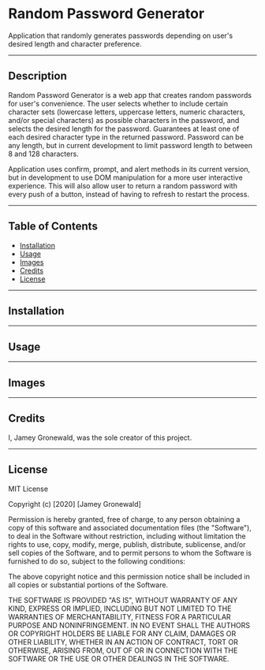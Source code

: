 # Random Password Generator

Application that randomly generates passwords depending on user's desired length and character preference. 

---

## Description

Random Password Generator is a web app that creates random passwords for user's convenience. The user selects whether to include certain character sets (lowercase letters, uppercase letters, numeric characters, and/or special characters) as possible characters in the password, and selects the desired length for the password. Guarantees at least one of each desired character type in the returned password. Password can be any length, but in current development to limit password length to between 8 and 128 characters.

Application uses confirm, prompt, and alert methods in its current version, but in development to use DOM manipulation for a more user interactive experience. This will also allow user to return a random password with every push of a button, instead of having to refresh to restart the process.

---

## Table of Contents

* [Installation](#Installation)
* [Usage](#Usage)
* [Images](#Images)
* [Credits](#Credits)
* [License](#License)

---

## Installation

---

## Usage

---

## Images

---

## Credits
I, Jamey Gronewald, was the sole creator of this project.

---

## License

MIT License

Copyright (c) [2020] [Jamey Gronewald]

Permission is hereby granted, free of charge, to any person obtaining a copy of this software and associated documentation files (the "Software"), to deal in the Software without restriction, including without limitation the rights to use, copy, modify, merge, publish, distribute, sublicense, and/or sell copies of the Software, and to permit persons to whom the Software is furnished to do so, subject to the following conditions:

The above copyright notice and this permission notice shall be included in all copies or substantial portions of the Software.

THE SOFTWARE IS PROVIDED "AS IS", WITHOUT WARRANTY OF ANY KIND, EXPRESS OR IMPLIED, INCLUDING BUT NOT LIMITED TO THE WARRANTIES OF MERCHANTABILITY, FITNESS FOR A PARTICULAR PURPOSE AND NONINFRINGEMENT. IN NO EVENT SHALL THE AUTHORS OR COPYRIGHT HOLDERS BE LIABLE FOR ANY CLAIM, DAMAGES OR OTHER LIABILITY, WHETHER IN AN ACTION OF CONTRACT, TORT OR OTHERWISE, ARISING FROM, OUT OF OR IN CONNECTION WITH THE SOFTWARE OR THE USE OR OTHER DEALINGS IN THE SOFTWARE.

